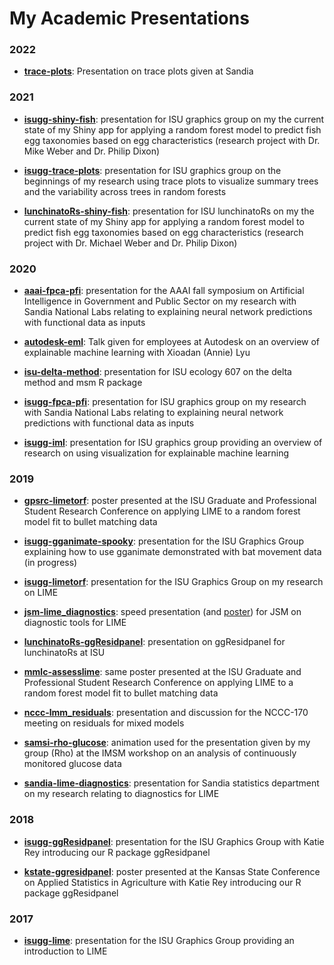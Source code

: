 # My Academic Presentations

### 2022

- [**trace-plots**](https://goodekat.github.io/presentations/2022-trace-plots/slides.html): Presentation on trace plots given at Sandia

### 2021

- [**isugg-shiny-fish**](https://goodekat.github.io/presentations/2021-isugg-shiny-fish/slides.html): presentation for ISU graphics group on my the current state of my Shiny app for applying a random forest model to predict fish egg taxonomies based on egg characteristics (research project with Dr. Mike Weber and Dr. Philip Dixon)

- [**isugg-trace-plots**](https://goodekat.github.io/presentations/2021-isugg-trace-plots/slides.html): presentation for ISU graphics group on the beginnings of my research using trace plots to visualize summary trees and the variability across trees in random forests

- [**lunchinatoRs-shiny-fish**](https://goodekat.github.io/presentations/2021-lunchinatoRs-shiny-fish/slides.html): presentation for ISU lunchinatoRs on my the current state of my Shiny app for applying a random forest model to predict fish egg taxonomies based on egg characteristics (research project with Dr. Michael Weber and Dr. Philip Dixon)

### 2020

- [**aaai-fpca-pfi**](https://goodekat.github.io/presentations/2020-aaai-fpca-pfi/slides.pdf): presentation for the AAAI fall symposium on Artificial Intelligence in Government and Public Sector on my research with Sandia National Labs relating to explaining neural network predictions with functional data as inputs

- [**autodesk-eml**](https://goodekat.github.io/presentations/2020-autodesk-eml/slides.pdf): Talk given for employees at Autodesk on an overview of explainable machine learning with Xioadan (Annie) Lyu

- [**isu-delta-method**](https://goodekat.github.io/presentations/2020-isu-delta-method/slides.html): presentation for ISU ecology 607 on the delta method and msm R package

- [**isugg-fpca-pfi**](https://goodekat.github.io/presentations/2020-isugg-fpca-pfi/slides_with_SAND.pdf): presentation for ISU graphics group on my research with Sandia National Labs relating to explaining neural network predictions with functional data as inputs

- [**isugg-iml**](https://goodekat.github.io/presentations/2020-isugg-iml/slides.html): presentation for ISU graphics group providing an overview of research on using visualization for explainable machine learning

### 2019

- [**gpsrc-limetorf**](https://goodekat.github.io/presentations/2019-gpsrc-limetorf/poster.pdf): poster presented at the ISU Graduate and Professional Student Research Conference on applying LIME to a random forest model fit to bullet matching data

- [**isugg-gganimate-spooky**](https://goodekat.github.io/presentations/2019-isugg-gganimate-spooky/slides.html): presentation for the ISU Graphics Group explaining how to use gganimate demonstrated with bat movement data (in progress)

- [**isugg-limetorf**](https://goodekat.github.io/presentations/2019-isugg-limetorf/slides.html#1): presentation for the ISU Graphics Group on my research on LIME

- [**jsm-lime_diagnostics**](https://goodekat.github.io/presentations/2019-jsm-lime_diagnostics/slides.pdf): speed presentation (and [poster](https://goodekat.github.io/presentations/2019-jsm-lime_diagnostics/poster.pdf)) for JSM on diagnostic tools for LIME

- [**lunchinatoRs-ggResidpanel**](https://goodekat.github.io/presentations/2019-lunchinatoRs-ggResidpanel/slides.html): presentation on ggResidpanel for lunchinatoRs at ISU

- [**mmlc-assesslime**](https://goodekat.github.io/presentations/2019-mmlc-assesslime/poster.pdf): same poster presented at the ISU Graduate and Professional Student Research Conference on applying LIME to a random forest model fit to bullet matching data

- [**nccc-lmm_residuals**](https://goodekat.github.io/presentations/2019-nccc-lmm_residuals/slides.html#1): presentation and discussion for the NCCC-170 meeting on residuals for mixed models

- [**samsi-rho-glucose**](https://goodekat.github.io/presentations/2019-samsi-rho-glucose/slides.html#1): animation used for the presentation given by my group (Rho) at the IMSM workshop on an analysis of continuously monitored glucose data

- [**sandia-lime-diagnostics**](https://goodekat.github.io/presentations/2019-sandia-lime-diagnostics/slides.html): presentation for Sandia statistics department on my research relating to diagnostics for LIME

### 2018

- [**isugg-ggResidpanel**](https://goodekat.github.io/presentations/2018-isugg-ggResidpanel/talk.html): presentation for the ISU Graphics Group with Katie Rey introducing our R package ggResidpanel  

- [**kstate-ggresidpanel**](https://goodekat.github.io/presentations/2018-kstate-ggresidpanel/poster.pdf): poster presented at the Kansas State Conference on Applied Statistics in Agriculture with Katie Rey introducing our R package ggResidpanel

### 2017

- [**isugg-lime**](https://goodekat.github.io/presentations/2017-isugg-lime/slides.html#1): presentation for the ISU Graphics Group providing an introduction to LIME

